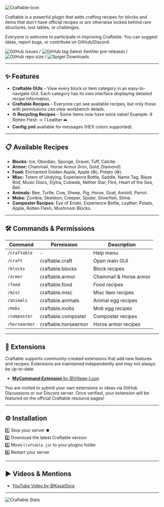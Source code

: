 ![Craftable-Icon](https://i.imgur.com/2H8u68k.png)

Craftable is a powerful plugin that adds crafting recipes for blocks and items that don't have official recipes or are otherwise locked behind rare structures, loot tables, or challenges.

Everyone is welcome to participate in improving Craftable. You can suggest ideas, report bugs, or contribute on GitHub/Discord.

![GitHub issues](https://img.shields.io/github/issues/RobiOfficial/Craftable) / ![GitHub tag (latest SemVer pre-release)](https://img.shields.io/github/v/tag/RobiOfficial/Craftable) / ![GitHub repo size](https://img.shields.io/github/repo-size/RobiOfficial/Craftable) / ![Spiget Downloads](https://img.shields.io/spiget/downloads/107173)

---

## ✨ Features

- **Craftable GUIs** – View every block or item category in an easy-to-navigate GUI. Each category has its own interface displaying detailed recipe information.  
- **Craftable Recipes** – Everyone can see available recipes, but only those with permissions can view workbench details.  
- ♻ **Recycling Recipes** – Some items now have extra value! Example: 9 Rotten Flesh → 1 Leather ➡️  
- **Config.yml** available for messages (HEX colors supported).

---

## 📋 Available Recipes

- **Blocks:** Ice, Obsidian, Sponge, Gravel, Tuff, Calcite.  
- **Armor:** Chainmail, Horse Armor (Iron, Gold, Diamond).  
- **Food:** Enchanted Golden Apple, Apple (♻), Potato (♻).  
- **Misc:** Totem of Undying, Experience Bottle, Saddle, Name Tag, Blaze Rod, Music Discs, Elytra, Cobweb, Nether Star, Flint, Heart of the Sea, Bell.  
- **Animals:** Bee, Turtle, Cow, Sheep, Pig, Horse, Goat, Axolotl, Parrot.  
- **Mobs:** Zombie, Skeleton, Creeper, Spider, Silverfish, Slime.  
- **Composter Recipes:** Eye of Ender, Experience Bottle, Leather, Potato, Apple, Rotten Flesh, Mushroom Blocks.  

---

## 🛠 Commands & Permissions

| Command     | Permission           | Description             |
| ----------- | -------------------- | ----------------------- |
| `/craftable`  | -                    | Help menu               |
| `/craft`      | craftable.craft      | Open main GUI           |
| `/blocks`     | craftable.blocks     | Block recipes           |
| `/armor`      | craftable.armor      | Chainmail & Horse armor |
| `/food`       | craftable.food       | Food recipes            |
| `/misc`       | craftable.misc       | Misc item recipes       |
| `/animals`    | craftable.animals    | Animal egg recipes      |
| `/mobs`       | craftable.mobs       | Mob egg recipes         |
| `/composter`  | craftable.composter  | Composter recipes       |
| `/horsearmor` | craftable.horsearmor | Horse armor recipes     |

---

## 🔌 Extensions

Craftable supports community-created extensions that add new features and recipes. Extensions are maintained independently and may not always be up-to-date.

- [**MyCommand Extension** by @Village-Loon]([https://www.youtube.com/shorts/06Hfeyb92dE](https://robigames.gitbook.io/docs/plugins/craftable/extensions))

You are invited to submit your own extensions or ideas via GitHub Discussions or our Discord server. Once verified, your extension will be featured on the official Craftable resource pages!

---

## ⚙️ Installation

1️⃣ Stop your server ⏹️  
2️⃣ Download the latest Craftable version  
3️⃣ Move `Craftable.jar` to your plugins folder  
4️⃣ Restart your server  

---

## ▶️ Videos & Mentions

- [YouTube Video by @KasaiSora](https://www.youtube.com/shorts/06Hfeyb92dE)

---

![Craftable Stats](https://bstats.org/signatures/bukkit/Craftable.svg)

